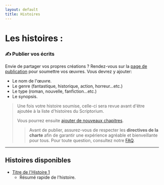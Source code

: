 ```yaml
---
layout: default
title: Histoires
---
```

# Les histoires :

### ✍️ Publier vos écrits
Envie de partager vos propres créations ? Rendez-vous sur la [page de publication](histoires/create-story.md) pour soumettre vos œuvres. Vous devrez y ajouter:
- Le nom de l'œuvre.
- Le genre (fantastique, historique, action, horreur...etc.)
- Le type (roman, nouvelle, fanfiction...etc.)
- Le synopsis.

> Une fois votre histoire soumise, celle-ci sera revue avant d'être ajoutée à la liste d'histoires du Scriptorium.
>
> Vous pourrez ensuite [ajouter de nouveaux chapitres](histoires/nom-histoire-1/create-chapter.md).
> > Avant de publier, assurez-vous de respecter les **directives de la charte** afin de garantir une expérience agréable et bienveillante pour tous.
> > Pour toute question, consultez notre [FAQ](faq.md).

---

## Histoires disponibles

- [Titre de l'Histoire 1](histoires/nom-histoire-1)
  - Résumé rapide de l'histoire.

